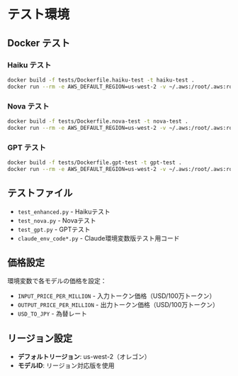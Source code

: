 # テスト環境

## Docker テスト

### Haiku テスト
```bash
docker build -f tests/Dockerfile.haiku-test -t haiku-test .
docker run --rm -e AWS_DEFAULT_REGION=us-west-2 -v ~/.aws:/root/.aws:ro haiku-test
```

### Nova テスト
```bash
docker build -f tests/Dockerfile.nova-test -t nova-test .
docker run --rm -e AWS_DEFAULT_REGION=us-west-2 -v ~/.aws:/root/.aws:ro nova-test
```

### GPT テスト
```bash
docker build -f tests/Dockerfile.gpt-test -t gpt-test .
docker run --rm -e AWS_DEFAULT_REGION=us-west-2 -v ~/.aws:/root/.aws:ro gpt-test
```

## テストファイル

- `test_enhanced.py` - Haikuテスト
- `test_nova.py` - Novaテスト  
- `test_gpt.py` - GPTテスト
- `claude_env_code*.py` - Claude環境変数版テスト用コード

## 価格設定

環境変数で各モデルの価格を設定：
- `INPUT_PRICE_PER_MILLION` - 入力トークン価格（USD/100万トークン）
- `OUTPUT_PRICE_PER_MILLION` - 出力トークン価格（USD/100万トークン）
- `USD_TO_JPY` - 為替レート

## リージョン設定

- **デフォルトリージョン**: us-west-2（オレゴン）
- **モデルID**: リージョン対応版を使用
